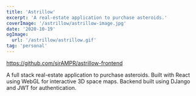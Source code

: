 ```yaml
---
title: 'Astrillow'
excerpt: 'A real-estate application to purchase asteroids.'
coverImage: '/astrillow/astrillow-image.jpg'
date: '2020-10-19'
ogImage:
  url: '/astrillow/astrillow.gif'
tag: 'personal'
---
```


<https://github.com/sirAMPR/astrillow-frontend>

A full stack real-estate application to purchase asteroids. Built with React using WebGL for interactive 3D space maps. Backend built using DJango and JWT for authentication.